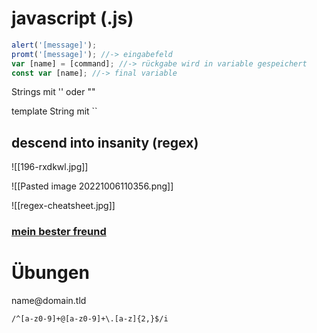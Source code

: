 # javascript (.js)

~~~javascript
alert('[message]');
promt('[message]'); //-> eingabefeld
var [name] = [command]; //-> rückgabe wird in variable gespeichert
const var [name]; //-> final variable
~~~

Strings mit '' oder ""

template String mit \`\`

## descend into insanity (regex)

![[196-rxdkwl.jpg]]

![[Pasted image 20221006110356.png]]

![[regex-cheatsheet.jpg]]

### [mein bester freund](https:\\regex101.com)

# Übungen
name\@domain.tld

~~~regex
/^[a-z0-9]+@[a-z0-9]+\.[a-z]{2,}$/i
~~~